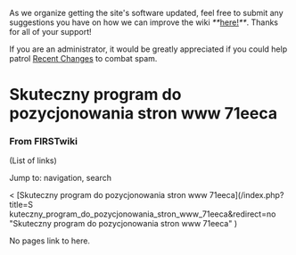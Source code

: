 As we organize getting the site's software updated, feel free to submit any
suggestions you have on how we can improve the wiki
_**_[here!](/index.php/User:Hallry/Suggestions "User:Hallry/Suggestions"
)_**_. Thanks for all of your support!

If you are an administrator, it would be greatly appreciated if you could help
patrol [Recent Changes](/index.php/Special:Recentchanges
"Special:Recentchanges" ) to combat spam.

# Skuteczny program do pozycjonowania stron www 71eeca

### From FIRSTwiki

(List of links)

Jump to: navigation, search

&lt; [Skuteczny program do pozycjonowania stron www 71eeca](/index.php?title=S
kuteczny_program_do_pozycjonowania_stron_www_71eeca&redirect=no "Skuteczny
program do pozycjonowania stron www 71eeca" )  

No pages link to here.

